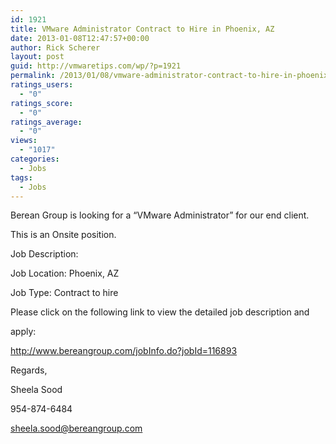 ```yaml
---
id: 1921
title: VMware Administrator Contract to Hire in Phoenix, AZ
date: 2013-01-08T12:47:57+00:00
author: Rick Scherer
layout: post
guid: http://vmwaretips.com/wp/?p=1921
permalink: /2013/01/08/vmware-administrator-contract-to-hire-in-phoenix-az/
ratings_users:
  - "0"
ratings_score:
  - "0"
ratings_average:
  - "0"
views:
  - "1017"
categories:
  - Jobs
tags:
  - Jobs
---
```

Berean Group is looking for a &#8220;VMware Administrator&#8221; for our end client. 

This is an Onsite position.

Job Description:

Job Location: Phoenix, AZ
  
Job Type: Contract to hire

Please click on the following link to view the detailed job description and
  
apply:
  
http://www.bereangroup.com/jobInfo.do?jobId=116893

Regards,

Sheela Sood

954-874-6484

sheela.sood@bereangroup.com